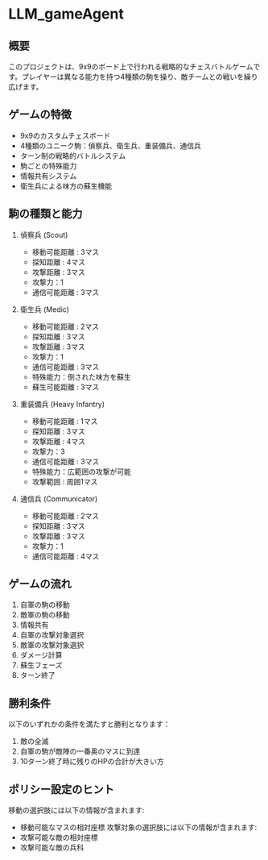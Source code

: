 # LLM_gameAgent

## 概要
このプロジェクトは、9x9のボード上で行われる戦略的なチェスバトルゲームです。プレイヤーは異なる能力を持つ4種類の駒を操り、敵チームとの戦いを繰り広げます。

## ゲームの特徴
- 9x9のカスタムチェスボード
- 4種類のユニーク駒：偵察兵、衛生兵、重装備兵、通信兵
- ターン制の戦略的バトルシステム
- 駒ごとの特殊能力
- 情報共有システム
- 衛生兵による味方の蘇生機能

## 駒の種類と能力

1. 偵察兵 (Scout)
   - 移動可能距離 : 3マス
   - 探知距離 : 4マス
   - 攻撃距離 : 3マス
   - 攻撃力：1
   - 通信可能距離 : 3マス

2. 衛生兵 (Medic)
   - 移動可能距離 : 2マス
   - 探知距離 : 3マス
   - 攻撃距離 : 3マス
   - 攻撃力：1
   - 通信可能距離 : 3マス
   - 特殊能力：倒された味方を蘇生
   - 蘇生可能距離 : 3マス

3. 重装備兵 (Heavy Infantry)
   - 移動可能距離 : 1マス
   - 探知距離 : 3マス
   - 攻撃距離 : 4マス
   - 攻撃力：3
   - 通信可能距離 : 3マス
   - 特殊能力：広範囲の攻撃が可能
   - 攻撃範囲 : 周囲1マス

4. 通信兵 (Communicator)
   - 移動可能距離 : 2マス
   - 探知距離 : 3マス
   - 攻撃距離 : 3マス
   - 攻撃力：1
   - 通信可能距離 : 4マス

## ゲームの流れ
1. 自軍の駒の移動
2. 敵軍の駒の移動
3. 情報共有
4. 自軍の攻撃対象選択
5. 敵軍の攻撃対象選択
6. ダメージ計算
7. 蘇生フェーズ
8. ターン終了

## 勝利条件
以下のいずれかの条件を満たすと勝利となります：
1. 敵の全滅
2. 自軍の駒が敵陣の一番奥のマスに到達
3. 10ターン終了時に残りのHPの合計が大きい方

## ポリシー設定のヒント
移動の選択肢には以下の情報が含まれます:
  - 移動可能なマスの相対座標
攻撃対象の選択肢には以下の情報が含まれます:
  - 攻撃可能な敵の相対座標
  - 攻撃可能な敵の兵科
